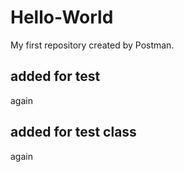 # Hello-World
My first repository created by Postman.
## added for test
again
## added for test class
again
